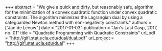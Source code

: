 +++
abstract = "We give a quick and dirty, but reasonably safe, algorithm for the minimization of a convex quadratic function under convex quadratic constraints. The algorithm minimizes the Lagrangian dual by using a safeguarded Newton method with non-negativity constraints."
authors = ["Jan de Leeuw"]
date = "2017-01-03"
publication = "Jan's Last Gasp, 2017, no. 01"
title = "Quadratic Programming with Quadratic Constraints"
url_pdf = "http://gifi.stat.ucla.edu/dual/dual.pdf"
url_project = "http://gifi.stat.ucla.edu/dual"
+++

